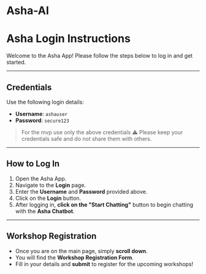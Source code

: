 # Asha-AI
# Asha Login Instructions

Welcome to the Asha App! Please follow the steps below to log in and get started.

---

## Credentials

Use the following login details:

- **Username**: `ashauser`
- **Password**: `secure123`
>  For the mvp use only the above credentials
> ⚠️ Please keep your credentials safe and do not share them with others.

---

## How to Log In

1. Open the Asha App.
2. Navigate to the **Login** page.
3. Enter the **Username** and **Password** provided above.
4. Click on the **Login** button.
5. After logging in, **click on the "Start Chatting"** button to begin chatting with the **Asha Chatbot**.

---

## Workshop Registration

- Once you are on the main page, simply **scroll down**.
- You will find the **Workshop Registration Form**.
- Fill in your details and **submit** to register for the upcoming workshops!

